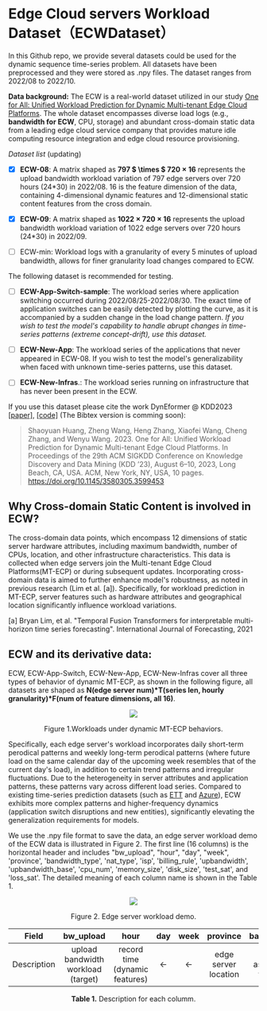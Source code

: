 # Edge Cloud servers Workload Dataset（ECWDataset）
In this Github repo, we provide several datasets could be used for the dynamic sequence time-series problem. All datasets have been preprocessed and they were stored as .npy files. The dataset ranges from 2022/08 to 2022/10. 

**Data background:** The ECW is a real-world dataset utilized in our study [One for All: Unified Workload Prediction for Dynamic Multi-tenant Edge Cloud Platforms](https://github.com/hsy23/KDD23_DynEformer). The whole dataset encompasses diverse load logs (e.g., **bandwidth for ECW**, CPU, storage) and abundant cross-domain static data from a leading edge cloud service company that provides mature idle computing resource integration and edge cloud resource provisioning.

*Dataset list* (updating)

- [x] **ECW-08**: A matrix shaped as **797 $ \times $ 720 $\times$ 16** represents the upload bandwidth workload variation of 797 edge servers over 720 hours (24\*30) in 2022/08. 16 is the feature dimension of the data, containing 4-dimensional dynamic features and 12-dimensional static content features from the cross domain. 

- [x] **ECW-09**: A matrix shaped as **1022 $\times$ 720 $\times$ 16** represents the upload bandwidth workload variation of 1022 edge servers over 720 hours (24\*30) in 2022/09.

- [ ] ECW-min: Workload logs with a granularity of every 5 minutes of upload bandwidth, allows for finer granularity load changes compared to ECW.

The following dataset is recommended for testing.

- [ ] **ECW-App-Switch-sample**: The workload series where application switching occurred during 2022/08/25-2022/08/30. The exact time of application switches can be easily detected by plotting the curve, as it is accompanied by a sudden change in the load change pattern. *If you wish to test the model's capability to handle abrupt changes in time-series patterns (extreme concept-drift), use this dataset.*

- [ ] **ECW-New-App**: The workload series of the applications that never appeared in ECW-08. If you wish to test the model's generalizability when faced with unknown time-series patterns, use this dataset.

- [ ] **ECW-New-Infras**.: The workload series running on infrastructure that has never been present in the ECW.

If you use this dataset please cite the work DynEformer @ KDD2023 [\[paper\]](https://arxiv.org/abs/2306.01507), [\[code\]](https://github.com/hsy23/KDD23_DynEformer) (The Bibtex version is comming soon):

> Shaoyuan Huang, Zheng Wang, Heng Zhang, Xiaofei Wang, Cheng Zhang, and Wenyu Wang. 2023. One for All: Unified Workload Prediction for Dynamic Multi-tenant Edge Cloud Platforms. In Proceedings of the 29th ACM SIGKDD Conference on Knowledge Discovery and Data Mining (KDD ’23), August 6–10, 2023, Long Beach, CA, USA. ACM, New York, NY, USA, 10 pages. https://doi.org/10.1145/3580305.3599453

## Why Cross-domain Static Content is involved in ECW?
The cross-domain data points, which encompass 12 dimensions of static server hardware attributes, including maximum bandwidth, number of CPUs, location, and other infrastructure characteristics. This data is collected when edge servers join the Multi-tenant Edge Cloud Platforms(MT-ECP) or during subsequent updates. Incorporating cross-domain data is aimed to further enhance model's robustness, as noted in previous research (Lim et al. [a]). Specifically, for workload prediction in MT-ECP, server features such as hardware attributes and geographical location significantly influence workload variations.

[a] Bryan Lim, et al. "Temporal Fusion Transformers for interpretable multi-horizon time series forecasting". International Journal of Forecasting, 2021

## ECW and its derivative data:
ECW, ECW-App-Switch, ECW-New-App, ECW-New-Infras cover all three types of behavior of dynamic MT-ECP, as shown in the following figure, all datasets are shaped as **N(edge server num)\*T(series len, hourly granularity)\*F(num of feature dimensions, all 16)**. 


<div align="center">
  <img src="https://github.com/hsy23/ECWDataset/assets/45703329/c08fb4d2-42da-4dc5-969d-266c99d69cc1">
  <p>Figure 1.Workloads under dynamic MT-ECP behaviors.</p>
</div>

Specifically, each edge server's workload incorporates daily short-term perodical patterns and weekly long-term perodical patterns (where future load on the same calendar day of the upcoming week resembles that of the current day's load), in addition to certain trend patterns and irregular fluctuations. Due to the heterogeneity in server attributes and application patterns, these patterns vary across different load series. Compared to existing time-series prediction datasets (such as [ETT](https://github.com/zhouhaoyi/ETDataset) and [Azure](https://github.com/Azure/AzurePublicDataset/)), ECW exhibits more complex patterns and higher-frequency dynamics (application switch disruptions and new entities), significantly elevating the generalization requirements for models.

We use the .npy file format to save the data, an edge server workload demo of the ECW data is illustrated in Figure 2. The first line (16 columns) is the horizontal header and includes "bw_upload", "hour", "day", "week", 'province', 'bandwidth_type', 'nat_type', 'isp', 'billing_rule', 'upbandwidth', 'upbandwidth_base', 'cpu_num', 'memory_size', 'disk_size', 'test_sat', and 'loss_sat'. The detailed meaning of each column name is shown in the Table 1.

<div align="center">
  <img src="https://github.com/hsy23/ECWDataset/assets/45703329/5b7189dd-71f0-4097-b945-bdbf51ef43aa">
  <p>Figure 2. Edge server workload demo.</p>
</div>

| Field | bw_upload | hour | day | week | province | bandwidth_type | nat_type | isp | billing_rule | upbandwidth | upbandwidth_base | cpu_num | memory_size | disk_size | test_sat | loss_sat |
| :----: | :----: | :----: | :----: | :----: | :----: | :----: | :----: | :----: | :----:| :----: | :----: | :----: | :----: | :----:| :----: | :----: |
| Description | upload bandwidth workload (target) | record time (dynamic features) | <- | <- | edge server location | quality assessment of the network | nat type | isp | types of billing | total server bandwidth | available server bandwidth | cpu_num | memory_size | disk_size | network pressure test quality | packet loss quality |



<p align="center"><b>Table 1.</b> Description for each columm.</p>

